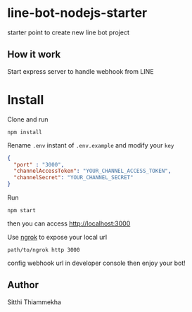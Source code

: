 # line-bot-nodejs-starter
starter point to create new line bot project

## How it work
Start express server to handle webhook from LINE

# Install
Clone and run
```
npm install
```
Rename `.env` instant of `.env.example` and modify your `key`
```json
{
  "port" : "3000",
  "channelAccessToken": "YOUR_CHANNEL_ACCESS_TOKEN",
  "channelSecret": "YOUR_CHANNEL_SECRET"
}
```
Run
```
npm start
```
then you can access [http://localhost:3000](http://localhost:3000)

Use [ngrok](https://ngrok.com/) to expose your local url
```
path/to/ngrok http 3000
```
config webhook url in developer console then enjoy your bot!

## Author
Sitthi Thiammekha
